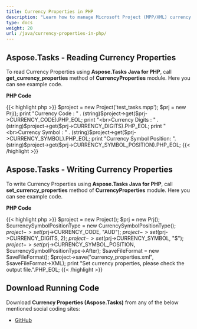 ```yaml
---
title: Currency Properties in PHP
description: "Learn how to manage Microsoft Project (MPP/XML) currency properties using Aspose.Tasks Java for PHP."
type: docs
weight: 20
url: /java/currency-properties-in-php/
---
```


## **Aspose.Tasks - Reading Currency Properties**
To read Currency Properties using **Aspose.Tasks Java for PHP**, call **get_currency_properties** method of **CurrencyProperties** module. Here you can see example code.

**PHP Code**

{{< highlight php >}}
$project = new Project('test_tasks.mpp');
$prj = new Prj();
print "Currency Code : " . (string)$project->get($prj->CURRENCY_CODE).PHP_EOL;
print "<br>Currency Digits : " . (string)$project->get($prj->CURRENCY_DIGITS).PHP_EOL;
print "<br>Currency Symbol : " . (string)$project->get($prj->CURRENCY_SYMBOL).PHP_EOL;
print "Currency Symbol Position: ". (string)$project->get($prj->CURRENCY_SYMBOL_POSITION).PHP_EOL;
{{< /highlight >}}

## **Aspose.Tasks - Writing Currency Properties**
To write Currency Properties using **Aspose.Tasks Java for PHP**, call **set_currency_properties** method of **CurrencyProperties** module. Here you can see example code.

**PHP Code**

{{< highlight php >}}
$project = new Project();
$prj = new Prj();
$currencySymbolPositionType = new CurrencySymbolPositionType();
$project->set($prj->CURRENCY_CODE, "AUD");
$project->set($prj->CURRENCY_DIGITS, 2);
$project->set($prj->CURRENCY_SYMBOL, "$");
$project->set($prj->CURRENCY_SYMBOL_POSITION, $currencySymbolPositionType->After);
$saveFileFormat = new SaveFileFormat();
$project->save("currency_properties.xml", $saveFileFormat->XML);
print "Set currency properties, please check the output file.".PHP_EOL;
{{< /highlight >}}

## **Download Running Code**
Download **Currency Properties (Aspose.Tasks)** from any of the below mentioned social coding sites:

- [GitHub](https://github.com/aspose-tasks/Aspose.Tasks-for-Java/blob/master/Plugins/Aspose_Tasks_Java_for_PHP/src/aspose/tasks/WorkingWithProjects/CurrencyProperties.php)
